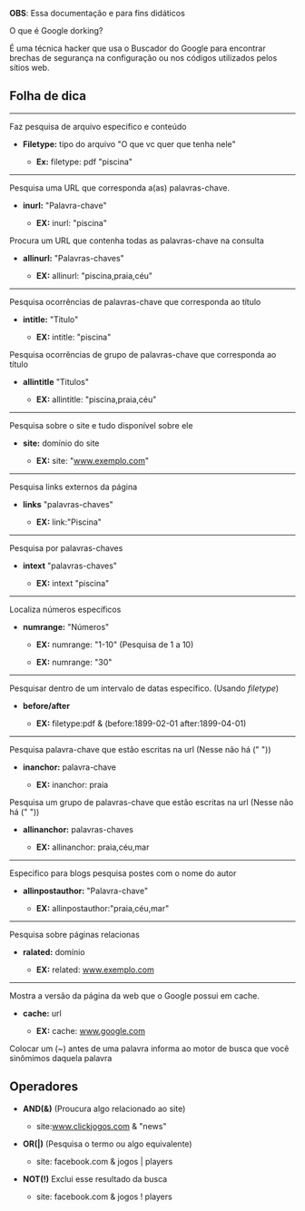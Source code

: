 **OBS**: Essa documentação e para fins didáticos

O que é Google dorking?

É uma técnica hacker que usa o Buscador do Google para encontrar brechas de segurança na configuração ou nos códigos utilizados pelos sítios web.

## Folha de dica

---------------------------------------------------------------------------

Faz pesquisa de arquivo especifico e conteúdo

* **Filetype:** tipo do arquivo "O que vc quer que tenha nele"

    - **Ex:** filetype: pdf "piscina"

---------------------------------------------------------------------------

Pesquisa uma URL que corresponda a(as) palavras-chave.

* **inurl:** "Palavra-chave"

    -   **EX:** inurl: "piscina"

Procura um URL que contenha todas as palavras-chave na consulta

* **allinurl:** "Palavras-chaves"

     -   **EX:** allinurl: "piscina,praia,céu"

---------------------------------------------------------------------------

Pesquisa ocorrências de palavras-chave que corresponda ao título

* **intitle:** "Titulo"

    -   **EX:** intitle: "piscina"

Pesquisa ocorrências de grupo de palavras-chave que corresponda ao título

* **allintitle** "Titulos"

    - **EX:**  allintitle: "piscina,praia,céu"

---------------------------------------------------------------------------

Pesquisa sobre o site e tudo disponível sobre ele

* **site:** domínio do site

    - **EX:** site: "www.exemplo.com"

---------------------------------------------------------------------------

Pesquisa links externos da página

* **links** "palavras-chaves"

    - **EX:**  link:"Piscina"

---------------------------------------------------------------------------

Pesquisa por palavras-chaves 

* **intext** "palavras-chaves"

    - **EX:**  intext "piscina"

---------------------------------------------------------------------------

Localiza números específicos

* **numrange:** "Números"

    - **EX:** numrange: "1-10" (Pesquisa de 1 a 10)

    - **EX:** numrange: "30"

---------------------------------------------------------------------------

Pesquisar dentro de um intervalo de datas específico. (Usando _filetype_)

* **before/after**

    - **EX:** filetype:pdf & (before:1899-02-01 after:1899-04-01)

---------------------------------------------------------------------------

Pesquisa palavra-chave que estão escritas na url (Nesse não há (" "))

* **inanchor:** palavra-chave  

    - **EX:** inanchor: praia

Pesquisa um grupo de palavras-chave que estão escritas na url (Nesse não há (" "))

* **allinanchor:** palavras-chaves

    - **EX:** allinanchor: praia,céu,mar 

---------------------------------------------------------------------------

Especifico para blogs pesquisa postes com o nome do autor

* **allinpostauthor:** "Palavra-chave"

    - **EX:** allinpostauthor:"praia,céu,mar"

---------------------------------------------------------------------------

Pesquisa sobre páginas relacionas 

* **ralated:** domínio

    - **EX:** related: www.exemplo.com

---------------------------------------------------------------------------

Mostra a versão da página da web que o Google possui em cache.

* **cache:** url

    - **EX:** cache: www.google.com

Colocar um (~) antes de uma palavra informa ao motor de busca que você sinômimos daquela palavra


## Operadores 


* **AND(&)** (Proucura algo relacionado ao site)

    - site:www.clickjogos.com  &  "news"

* **OR(|)** (Pesquisa o termo ou algo equivalente)

    - site: facebook.com & jogos | players

* **NOT(!)** Exclui esse resultado da busca

    - site: facebook.com & jogos ! players